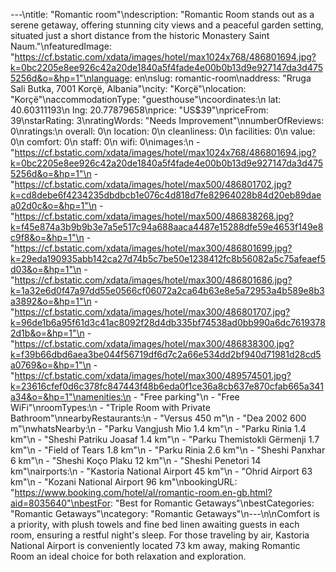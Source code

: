 ---\ntitle: "Romantic room"\ndescription: "Romantic Room stands out as a serene getaway, offering stunning city views and a peaceful garden setting, situated just a short distance from the historic Monastery Saint Naum."\nfeaturedImage: "https://cf.bstatic.com/xdata/images/hotel/max1024x768/486801694.jpg?k=0bc2205e8ee926c42a20de1840a5f4fade4e00b0b13d9e927147da3d4755256d&o=&hp=1"\nlanguage: en\nslug: romantic-room\naddress: "Rruga Sali Butka, 7001 Korçë, Albania"\ncity: "Korçë"\nlocation: "Korçë"\naccommodationType: "guesthouse"\ncoordinates:\n  lat: 40.60311193\n  lng: 20.77879658\nprice: "US$39"\npriceFrom: 39\nstarRating: 3\nratingWords: "Needs Improvement"\nnumberOfReviews: 0\nratings:\n  overall: 0\n  location: 0\n  cleanliness: 0\n  facilities: 0\n  value: 0\n  comfort: 0\n  staff: 0\n  wifi: 0\nimages:\n  - "https://cf.bstatic.com/xdata/images/hotel/max1024x768/486801694.jpg?k=0bc2205e8ee926c42a20de1840a5f4fade4e00b0b13d9e927147da3d4755256d&o=&hp=1"\n  - "https://cf.bstatic.com/xdata/images/hotel/max500/486801702.jpg?k=cd8debe6f4234235dbdbcb1e076c4d818d7fe82964028b84d20eb89daea02d0c&o=&hp=1"\n  - "https://cf.bstatic.com/xdata/images/hotel/max500/486838268.jpg?k=f45e874a3b9b9b3e7a5e517c94a688aaca4487e15288dfe59e4653f149e8c9f8&o=&hp=1"\n  - "https://cf.bstatic.com/xdata/images/hotel/max300/486801699.jpg?k=29eda190935abb142ca27d74b5c7be50e1238412fc8b56082a5c75afeaef5d03&o=&hp=1"\n  - "https://cf.bstatic.com/xdata/images/hotel/max300/486801686.jpg?k=1a32e6d0f47a97dd55e0566cf06072a2ca64b63e8e5a72953a4b589e8b3a3892&o=&hp=1"\n  - "https://cf.bstatic.com/xdata/images/hotel/max300/486801707.jpg?k=96de1b6a95f61d3c41ac8092f28d4db335bf74538ad0bb990a6dc76193782d1b&o=&hp=1"\n  - "https://cf.bstatic.com/xdata/images/hotel/max300/486838300.jpg?k=f39b66dbd6aea3be044f56719df6d7c2a66e534dd2bf940d71981d28cd5a0769&o=&hp=1"\n  - "https://cf.bstatic.com/xdata/images/hotel/max300/489574501.jpg?k=23616cfef0d6c378fc847443f48b6eda0f1ce36a8cb637e870cfab665a341a34&o=&hp=1"\namenities:\n  - "Free parking"\n  - "Free WiFi"\nroomTypes:\n  - "Triple Room with Private Bathroom"\nnearbyRestaurants:\n  - "Versus 450 m"\n  - "Dea 2002 600 m"\nwhatsNearby:\n  - "Parku Vangjush Mio 1.4 km"\n  - "Parku Rinia 1.4 km"\n  - "Sheshi Patriku Joasaf 1.4 km"\n  - "Parku Themistokli Gërmenji 1.7 km"\n  - "Field of Tears 1.8 km"\n  - "Parku Rinia 2.6 km"\n  - "Sheshi Panxhar 6 km"\n  - "Sheshi Koço Plaku 12 km"\n  - "Sheshi Penetori 14 km"\nairports:\n  - "Kastoria National Airport 45 km"\n  - "Ohrid Airport 63 km"\n  - "Kozani National Airport 96 km"\nbookingURL: "https://www.booking.com/hotel/al/romantic-room.en-gb.html?aid=8035640"\nbestFor: "Best for Romantic Getaways"\nbestCategories: "Romantic Getaways"\ncategory: "Romantic Getaways"\n---\n\nComfort is a priority, with plush towels and fine bed linen awaiting guests in each room, ensuring a restful night's sleep. For those traveling by air, Kastoria National Airport is conveniently located 73 km away, making Romantic Room an ideal choice for both relaxation and exploration.